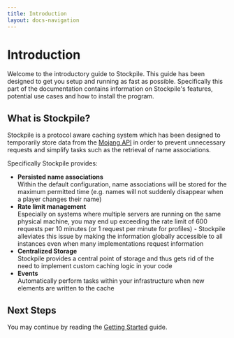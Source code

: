 ```yaml
---
title: Introduction
layout: docs-navigation
---
```


# Introduction

Welcome to the introductory guide to Stockpile. This guide has been designed to
get you setup and running as fast as possible. Specifically this part of the
documentation contains information on Stockpile's features, potential use cases
and how to install the program.

## What is Stockpile?

Stockpile is a protocol aware caching system which has been designed to
temporarily store data from the [Mojang API](http://wiki.vg/Mojang_API) in order
to prevent unnecessary requests and simplify tasks such as the retrieval of
name associations.

Specifically Stockpile provides:

* **Persisted name associations**<br />
  Within the default configuration, name associations will be stored for the
  maximum permitted time (e.g. names will not suddenly disappear when a player
  changes their name)
* **Rate limit management**<br />
  Especially on systems where multiple servers are running on the same physical
  machine, you may end up exceeding the rate limit of 600 requests per 10
  minutes (or 1 request per minute for profiles) - Stockpile alleviates this
  issue by making the information globally accessible to all instances even when
  many implementations request information
* **Centralized Storage**<br />
  Stockpile provides a central point of storage and thus gets rid of the need to
  implement custom caching logic in your code
* **Events**<br />
  Automatically perform tasks within your infrastructure when new elements are
  written to the cache

## Next Steps

You may continue by reading the
[Getting Started](getting-started/installation.html) guide.
